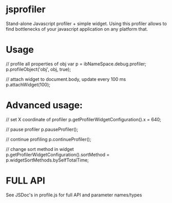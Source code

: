 jsprofiler
==========

Stand-alone Javascript profiler + simple widget.
Using this profiler allows to find bottlenecks of your javascript application on any platform that.

Usage
=====

// profile all properties of obj
var p = ibNameSpace.debug.profiler;
p.profileObject('obj', obj, true);

// attach widget to document.body, update every 100 ms
p.attachWidget(100);

Advanced usage:
===============

// set X coordinate of profiler
p.getProfilerWidgetConfiguration().x = 640;

// pause profiler
p.pauseProfiler();

// continue profiling
p.continueProfiler();

// change sort method in widget
p.getProfilerWidgetConfiguration().sortMethod = p.widgetSortMethods.bySelfTotalTime;

FULL API
===

See JSDoc's in profile.js for full API and parameter names/types
